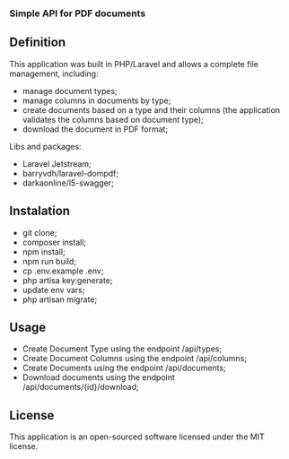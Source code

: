 ### Simple API for PDF documents

## Definition
This application was built in PHP/Laravel and allows a complete file management, including:
- manage document types;
- manage columns in documents by type;
- create documents based on a type and their columns (the application validates the columns based on document type);
- download the document in PDF format;

Libs and packages:
- Laravel Jetstream;
- barryvdh/laravel-dompdf;
- darkaonline/l5-swagger;

## Instalation
- git clone;
- composer install;
- npm install;
- npm run build;
- cp .env.example .env;
- php artisa key:generate;
- update env vars;
- php artisan migrate;

## Usage

- Create Document Type using the endpoint /api/types;
- Create Document Columns using the endpoint /api/columns;
- Create Documents using the endpoint /api/documents;
- Download documents using the endpoint /api/documents/{id}/download;

## License

This application is an open-sourced software licensed under the MIT license.